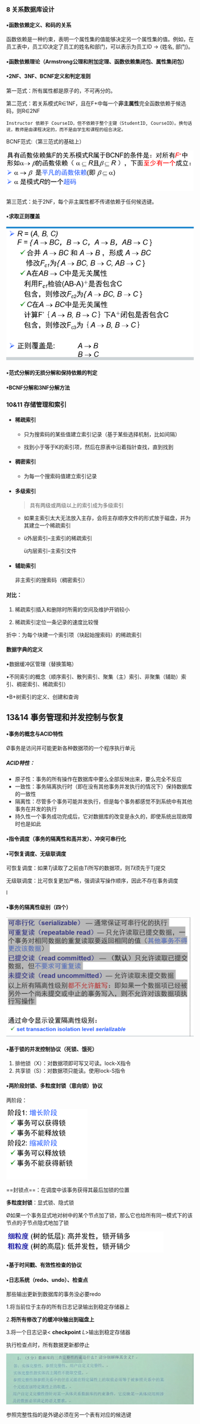 ### 8 关系数据库设计

#### •函数依赖定义、和码的关系

函数依赖是一种约束，表明一个属性集的值能够决定另一个属性集的值。例如，在员工表中，员工ID决定了员工的姓名和部门，可以表示为员工ID → {姓名, 部门}。





#### •函数依赖理论（Armstrong公理和附加定理、函数依赖集闭包、属性集闭包）

#### •2NF、3NF、BCNF定义和判定准则

第一范式：所有属性都是原子的，不可再分的。

第二范式：若关系模式R∈1NF，且在F+中每一个**非主属性**完全函数依赖于候选码，则R∈2NF

```
Instructor 依赖于 CourseID，但不依赖于整个主键（StudentID, CourseID）。换句话说，教师是由课程决定的，而不是由学生和课程的组合决定。
```

BCNF范式:（第三范式的基础上）

![image-20240107021618853](./assets/image-20240107021618853.png)

第三范式：处于2NF，每个非主属性都不传递依赖于任何候选键。



#### •求取正则覆盖



![image-20240107030227351](./assets/image-20240107030227351.png)



#### •范式分解的无损分解和保持依赖的判定







#### •BCNF分解和3NF分解方法















### 10&11 存储管理和索引

- #### 稀疏索引

  - 只为搜索码的某些值建立索引记录（基于某些选择机制，比如间隔）

  - 找到小于等于K的索引项，然后在原表中沿着指针查找，直到找到

- #### 稠密索引

  - 为每一个搜索码值建立索引记录

- #### 多级索引

  > 具有两级或两级以上的索引成为多级索引

  - 如果主索引太大无法放入主存，会将主存顺序文件的形式放于磁盘，并为其建立一个稀疏索引

  - ü外层索引–主索引的稀疏索引

    ü内层索引–主索引文件



- #### 辅助索引

  非主索引的搜索码（稠密索引）









#### **对比**：

1. 稀疏索引插入和删除时所需的空间及维护开销较小

2. 稀疏索引定位一条记录的速度比较慢

折中：为每个块建一个索引项（块起始搜索码）的稀疏索引



#### 数据字典的定义





•数据缓冲区管理（替换策略）

•不同索引的概念（顺序索引、散列索引、聚集（主）索引、非聚集（辅助）索引、稠密索引、稀疏索引）

•B+树索引的定义、创建和查询







## 13&14 事务管理和并发控制与恢复

#### •事务的概念与ACID特性

Ø事务是访问并可能更新各种数据项的一个程序执行单元

##### ACID特性：

- 原子性：事务的所有操作在数据库中要么全部反映出来，要么完全不反应
- 一致性：事务隔离执行时（即在没有其他事务并发执行的情况下）保持数据库的一致性
- 隔离性：尽管多个事务可能并发执行，但是每个事务都感觉不到系统中有其他事务在并发的执行
- 持久性一个事务成功完成后，它对数据库的改变是永久的，即使系统出现故障时也是如此









#### •指令调度（事务的隔离性和高并发）、冲突可串行化









#### •可恢复调度、无级联调度

可恢复调度：如果*Tj*读取了之前由*Ti*所写的数据项，则*T**i***须先于Tj提交

无级联调度：比可恢复更加严格，强调读写操作顺序，因此不存在事务调度

l

#### •事务的隔离性级别（四个）

<img src="./assets/image-20240106134551818.png" alt="image-20240106134551818" style="zoom:50%;" />



#### •基于锁的并发控制协议（死锁、饿死）

1. 排他锁（X）：对数据项即可写又可读。lock-X指令
2. 共享锁（S）：对数据项只能读。使用lock-S指令











#### •两阶段封锁、多粒度封锁（意向锁）协议

两阶段：

<img src="./assets/image-20240106135641886.png" alt="image-20240106135641886" style="zoom:50%;" />

==封锁点==：在调度中该事务获得其最后加锁的位置



**多粒度封锁**：显式锁、隐式锁

Ø如果一个事务显式地对树中的某个节点加了锁，那么它也给所有同一模式下的该节点的子节点隐式地加了锁

<img src="./assets/image-20240106140317107.png" alt="image-20240106140317107" style="zoom:50%;" />





#### •基于时间戳、有效性检查的协议









#### •日志系统（redo、undo）、检查点

那些输出更新到数据库的事务没必要redo

1.将当前位于主存的所有日志记录输出到稳定存储器上

2.**将所有修改了的缓冲块输出到磁盘上**

3.将一个日志记录< **checkpoint** *L*>输出到稳定存储器



执行检查点时，所有数据更新都停止



![image-20240107195659573](./assets/image-20240107195659573.png)

参照完整性指的是外键必须在另一个表有对应的候选键

